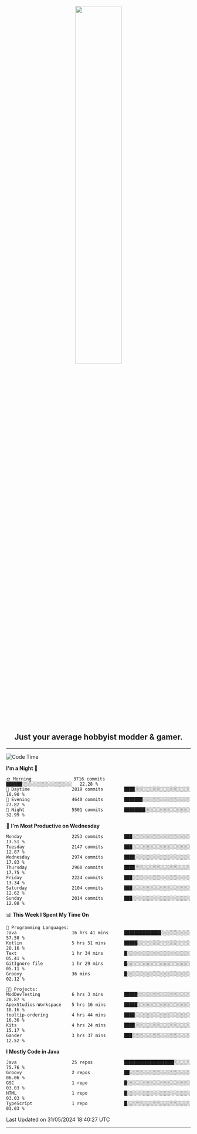 <div align="center">
  <a href="https://apexmodder.xyz/"><img width="50%" height="50%" src="https://i.imgur.com/pc4HkGz.png"></a>
</div>
<h2 align="center">Just your average hobbyist modder & gamer.</h2>

---

<!--START_SECTION:waka-->
![Code Time](http://img.shields.io/badge/Code%20Time-1%2C194%20hrs%201%20min-blue)

**I'm a Night 🦉** 

```text
🌞 Morning                3716 commits        ██████░░░░░░░░░░░░░░░░░░░   22.28 % 
🌆 Daytime                2819 commits        ████░░░░░░░░░░░░░░░░░░░░░   16.90 % 
🌃 Evening                4640 commits        ███████░░░░░░░░░░░░░░░░░░   27.82 % 
🌙 Night                  5501 commits        ████████░░░░░░░░░░░░░░░░░   32.99 % 
```
📅 **I'm Most Productive on Wednesday** 

```text
Monday                   2253 commits        ███░░░░░░░░░░░░░░░░░░░░░░   13.51 % 
Tuesday                  2147 commits        ███░░░░░░░░░░░░░░░░░░░░░░   12.87 % 
Wednesday                2974 commits        ████░░░░░░░░░░░░░░░░░░░░░   17.83 % 
Thursday                 2960 commits        ████░░░░░░░░░░░░░░░░░░░░░   17.75 % 
Friday                   2224 commits        ███░░░░░░░░░░░░░░░░░░░░░░   13.34 % 
Saturday                 2104 commits        ███░░░░░░░░░░░░░░░░░░░░░░   12.62 % 
Sunday                   2014 commits        ███░░░░░░░░░░░░░░░░░░░░░░   12.08 % 
```


📊 **This Week I Spent My Time On** 

```text
💬 Programming Languages: 
Java                     16 hrs 41 mins      ██████████████░░░░░░░░░░░   57.50 % 
Kotlin                   5 hrs 51 mins       █████░░░░░░░░░░░░░░░░░░░░   20.16 % 
Text                     1 hr 34 mins        █░░░░░░░░░░░░░░░░░░░░░░░░   05.41 % 
GitIgnore file           1 hr 29 mins        █░░░░░░░░░░░░░░░░░░░░░░░░   05.11 % 
Groovy                   36 mins             █░░░░░░░░░░░░░░░░░░░░░░░░   02.12 % 

🐱‍💻 Projects: 
ModDevTesting            6 hrs 3 mins        █████░░░░░░░░░░░░░░░░░░░░   20.87 % 
ApexStudios-Workspace    5 hrs 16 mins       █████░░░░░░░░░░░░░░░░░░░░   18.16 % 
tooltip-ordering         4 hrs 44 mins       ████░░░░░░░░░░░░░░░░░░░░░   16.36 % 
Kits                     4 hrs 24 mins       ████░░░░░░░░░░░░░░░░░░░░░   15.17 % 
Gander                   3 hrs 37 mins       ███░░░░░░░░░░░░░░░░░░░░░░   12.52 % 
```

**I Mostly Code in Java** 

```text
Java                     25 repos            ███████████████████░░░░░░   75.76 % 
Groovy                   2 repos             ██░░░░░░░░░░░░░░░░░░░░░░░   06.06 % 
GSC                      1 repo              █░░░░░░░░░░░░░░░░░░░░░░░░   03.03 % 
HTML                     1 repo              █░░░░░░░░░░░░░░░░░░░░░░░░   03.03 % 
TypeScript               1 repo              █░░░░░░░░░░░░░░░░░░░░░░░░   03.03 % 
```




 Last Updated on 31/05/2024 18:40:27 UTC
<!--END_SECTION:waka-->

---
